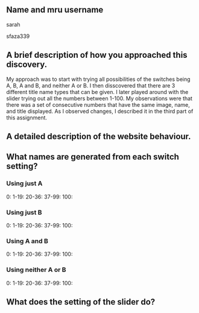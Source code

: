 ## Name and mru username

sarah

sfaza339

## A brief description of how you approached this discovery.

My approach was to start with trying all possibilities of the switches being A, B, A and B, and neither A or B. I then disscovered that there are 3 different title name types that can be given. I later played around with the slider trying out all the numbers between 1-100. My observations were that there was a set of consecutive numbers that have the same image, name, and title displayed. As I observed changes, I described it in the third part of this assignment. 

## A detailed description of the website behaviour. 

## What names are generated from each switch setting? 

### Using just A
0: 
1-19: 
20-36:
37-99:
100:
### Using just B
0: 
1-19: 
20-36:
37-99:
100:
### Using A and B
0: 
1-19: 
20-36:
37-99:
100:
### Using neither A or B
0: 
1-19: 
20-36:
37-99:
100:
## What does the setting of the slider do?
